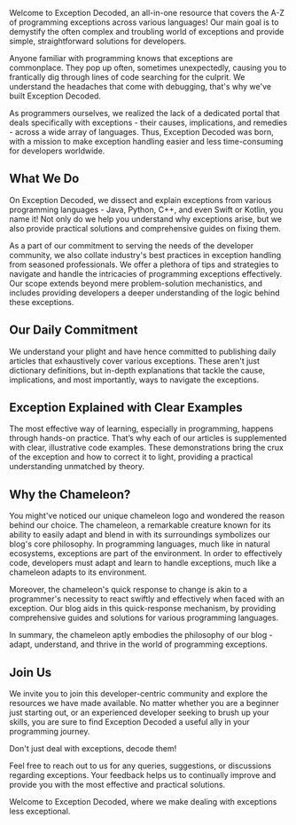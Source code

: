 Welcome to Exception Decoded, an all-in-one resource that covers the A-Z of programming exceptions across various languages! Our main goal is to demystify the often complex and troubling world of exceptions and provide simple, straightforward solutions for developers.

Anyone familiar with programming knows that exceptions are commonplace. They pop up often, sometimes unexpectedly, causing you to frantically dig through lines of code searching for the culprit. We understand the headaches that come with debugging, that's why we've built Exception Decoded.

As programmers ourselves, we realized the lack of a dedicated portal that deals specifically with exceptions - their causes, implications, and remedies - across a wide array of languages. Thus, Exception Decoded was born, with a mission to make exception handling easier and less time-consuming for developers worldwide.

## What We Do

On Exception Decoded, we dissect and explain exceptions from various programming languages - Java, Python, C++, and even Swift or Kotlin, you name it! Not only do we help you understand why exceptions arise, but we also provide practical solutions and comprehensive guides on fixing them.

As a part of our commitment to serving the needs of the developer community, we also collate industry's best practices in exception handling from seasoned professionals. We offer a plethora of tips and strategies to navigate and handle the intricacies of programming exceptions effectively. Our scope extends beyond mere problem-solution mechanistics, and includes providing developers a deeper understanding of the logic behind these exceptions.

## Our Daily Commitment

We understand your plight and have hence committed to publishing daily articles that exhaustively cover various exceptions. These aren't just dictionary definitions, but in-depth explanations that tackle the cause, implications, and most importantly, ways to navigate the exceptions.

## Exception Explained with Clear Examples

The most effective way of learning, especially in programming, happens through hands-on practice. That’s why each of our articles is supplemented with clear, illustrative code examples. These demonstrations bring the crux of the exception and how to correct it to light, providing a practical understanding unmatched by theory.

## Why the Chameleon?

You might've noticed our unique chameleon logo and wondered the reason behind our choice. The chameleon, a remarkable creature known for its ability to easily adapt and blend in with its surroundings symbolizes our blog's core philosophy. In programming languages, much like in natural ecosystems, exceptions are part of the environment. In order to effectively code, developers must adapt and learn to handle exceptions, much like a chameleon adapts to its environment.

Moreover, the chameleon's quick response to change is akin to a programmer's necessity to react swiftly and effectively when faced with an exception. Our blog aids in this quick-response mechanism, by providing comprehensive guides and solutions for various programming languages.

In summary, the chameleon aptly embodies the philosophy of our blog - adapt, understand, and thrive in the world of programming exceptions.

## Join Us

We invite you to join this developer-centric community and explore the resources we have made available. No matter whether you are a beginner just starting out, or an experienced developer seeking to brush up your skills, you are sure to find Exception Decoded a useful ally in your programming journey.

Don't just deal with exceptions, decode them!

Feel free to reach out to us for any queries, suggestions, or discussions regarding exceptions. Your feedback helps us to continually improve and provide you with the most effective and practical solutions.

Welcome to Exception Decoded, where we make dealing with exceptions less exceptional.
